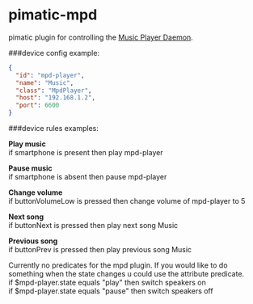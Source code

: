 pimatic-mpd
===========

pimatic plugin for controlling the [Music Player Daemon](http://www.musicpd.org/).

###device config example:

```json
{
  "id": "mpd-player",
  "name": "Music",
  "class": "MpdPlayer",
  "host": "192.168.1.2",
  "port": 6600
}
```

###device rules examples:

<b>Play music</b><br>
if smartphone is present then play mpd-player

<b>Pause music</b><br>
if smartphone is absent then pause mpd-player

<b>Change volume</b><br>
if buttonVolumeLow is pressed then change volume of mpd-player to 5

<b>Next song</b><br>
if buttonNext is pressed then play next song Music

<b>Previous song</b><br>
if buttonPrev is pressed then play previous song Music

Currently no predicates for the mpd plugin. If you would like to do something when the state changes u could use the attribute predicate.<br>
if $mpd-player.state equals \"play\" then switch speakers on <br>
if $mpd-player.state equals \"pause\" then switch speakers off <br>
